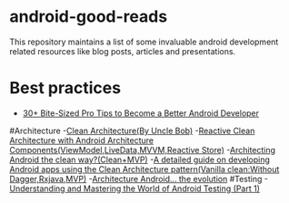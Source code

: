 # android-good-reads
This repository maintains a list of some invaluable android development related resources like blog posts, articles and presentations.
# Best practices
- [30+ Bite-Sized Pro Tips to Become a Better Android Developer](https://blog.aritraroy.in/30-bite-sized-pro-tips-to-become-a-better-android-developer-b311fd641089)

#Architecture
-[Clean Architecture(By Uncle Bob)](https://8thlight.com/blog/uncle-bob/2012/08/13/the-clean-architecture.html)
-[Reactive Clean Architecture with Android Architecture Components(ViewModel,LiveData,MVVM,Reactive Store)](https://mag.n26.com/reactive-clean-architecture-with-android-architecture-components-685a6682e0ca)
-[Architecting Android the clean way?(Clean+MVP)](https://fernandocejas.com/2014/09/03/architecting-android-the-clean-way/)
-[A detailed guide on developing Android apps using the Clean Architecture pattern(Vanilla clean:Without Dagger,Rxjava,MVP)](https://medium.com/@dmilicic/a-detailed-guide-on-developing-android-apps-using-the-clean-architecture-pattern-d38d71e94029)
-[Architecture Android... the evolution](https://fernandocejas.com/2015/07/18/architecting-android-the-evolution/)
#Testing
-[Understanding and Mastering the World of Android Testing (Part 1)](https://blog.aritraroy.in/understanding-and-mastering-the-world-of-android-testing-part-1-32f6a1a06d3b)
